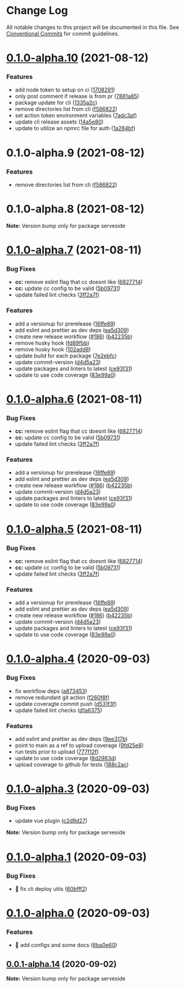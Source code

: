 # Change Log

All notable changes to this project will be documented in this file.
See [Conventional Commits](https://conventionalcommits.org) for commit guidelines.

# [0.1.0-alpha.10](https://github.com/serveside/serveside/compare/v0.1.0-alpha.8...v0.1.0-alpha.10) (2021-08-12)


### Features

* add node token to setup on ci ([1708291](https://github.com/serveside/serveside/commit/17082914163ef9ffd1608a4fbcc7ff060c44ec2b))
* only post comment if release is from pr ([7881a85](https://github.com/serveside/serveside/commit/7881a8511133bd71a2cce29be828ab1c985f54a7))
* package update for cli ([1335a2c](https://github.com/serveside/serveside/commit/1335a2c38dd717c286769fd536a80b65bf29946a))
* remove directories list from cli ([f586822](https://github.com/serveside/serveside/commit/f5868221dcbab99904b1253b6ae1e39f74e68a26))
* set action token environment variables ([7adc3af](https://github.com/serveside/serveside/commit/7adc3afa14d8deece377e1cc7d20f1e852ca03c3))
* update cli release assets ([14a5e80](https://github.com/serveside/serveside/commit/14a5e800d6d1ec0be11529969f959d3d878f2e80))
* update to utilize an npmrc file for auth ([1a284bf](https://github.com/serveside/serveside/commit/1a284bf622ed44ef8fc1dca062bc2b9a3b797219))





# 0.1.0-alpha.9 (2021-08-12)


### Features

* remove directories list from cli ([f586822](https://github.com/serveside/serveside/commit/f5868221dcbab99904b1253b6ae1e39f74e68a26))





# 0.1.0-alpha.8 (2021-08-12)

**Note:** Version bump only for package serveside





# [0.1.0-alpha.7](https://github.com/serveside/serveside/compare/v0.1.0-alpha.4...v0.1.0-alpha.7) (2021-08-11)


### Bug Fixes

* **cc:** remove eslint flag that cc doesnt like ([6827714](https://github.com/serveside/serveside/commit/68277146f05307e3d3784b4792c08b4352e7868f))
* **cc:** update cc config to be valid ([5b09731](https://github.com/serveside/serveside/commit/5b097316ec6adebaeeeec578160d4171bd1e77b6))
* update failed lint checks ([3ff2a7f](https://github.com/serveside/serveside/commit/3ff2a7f4b39c255f6cba61fa6675204c38b001e2))


### Features

* add a versionup for prerelease ([16ffe89](https://github.com/serveside/serveside/commit/16ffe8960e9cbf50eddfcd828be66142ef5a50e0))
* add eslint and prettier as dev deps ([ea5d309](https://github.com/serveside/serveside/commit/ea5d309e0d4bafcf1e543490bf699a05f2a2fac6))
* create new release workflow ([#186](https://github.com/serveside/serveside/issues/186)) ([b42235b](https://github.com/serveside/serveside/commit/b42235b8be055c48ebe01e05d0d82b5bc62fc76e))
* remove husky hook ([fd89fbb](https://github.com/serveside/serveside/commit/fd89fbb82f4b2c313c11515cbf4563ce2b43733e))
* remove husky hook ([102add8](https://github.com/serveside/serveside/commit/102add83e9ea15f0b6239160e8663c6f6970bd3b))
* update build for each package ([7e2ebfc](https://github.com/serveside/serveside/commit/7e2ebfc98f6f3bac1e5dd1c116d1c5d30e80a79b))
* update commit-version ([d4d5a23](https://github.com/serveside/serveside/commit/d4d5a2371c57a0b1446d3d1268e5cb7ba00fe6cc))
* update packages and linters to latest ([ce93f31](https://github.com/serveside/serveside/commit/ce93f31d740106f62285acb9dd076066ae250390))
* update to use code coverage ([83e99a0](https://github.com/serveside/serveside/commit/83e99a0978c0f05b1fdf00ac7bdc038c3261eccb))





# [0.1.0-alpha.6](https://github.com/serveside/serveside/compare/v0.1.0-alpha.4...v0.1.0-alpha.6) (2021-08-11)


### Bug Fixes

* **cc:** remove eslint flag that cc doesnt like ([6827714](https://github.com/serveside/serveside/commit/68277146f05307e3d3784b4792c08b4352e7868f))
* **cc:** update cc config to be valid ([5b09731](https://github.com/serveside/serveside/commit/5b097316ec6adebaeeeec578160d4171bd1e77b6))
* update failed lint checks ([3ff2a7f](https://github.com/serveside/serveside/commit/3ff2a7f4b39c255f6cba61fa6675204c38b001e2))


### Features

* add a versionup for prerelease ([16ffe89](https://github.com/serveside/serveside/commit/16ffe8960e9cbf50eddfcd828be66142ef5a50e0))
* add eslint and prettier as dev deps ([ea5d309](https://github.com/serveside/serveside/commit/ea5d309e0d4bafcf1e543490bf699a05f2a2fac6))
* create new release workflow ([#186](https://github.com/serveside/serveside/issues/186)) ([b42235b](https://github.com/serveside/serveside/commit/b42235b8be055c48ebe01e05d0d82b5bc62fc76e))
* update commit-version ([d4d5a23](https://github.com/serveside/serveside/commit/d4d5a2371c57a0b1446d3d1268e5cb7ba00fe6cc))
* update packages and linters to latest ([ce93f31](https://github.com/serveside/serveside/commit/ce93f31d740106f62285acb9dd076066ae250390))
* update to use code coverage ([83e99a0](https://github.com/serveside/serveside/commit/83e99a0978c0f05b1fdf00ac7bdc038c3261eccb))





# [0.1.0-alpha.5](https://github.com/serveside/serveside/compare/v0.1.0-alpha.4...v0.1.0-alpha.5) (2021-08-11)


### Bug Fixes

* **cc:** remove eslint flag that cc doesnt like ([6827714](https://github.com/serveside/serveside/commit/68277146f05307e3d3784b4792c08b4352e7868f))
* **cc:** update cc config to be valid ([5b09731](https://github.com/serveside/serveside/commit/5b097316ec6adebaeeeec578160d4171bd1e77b6))
* update failed lint checks ([3ff2a7f](https://github.com/serveside/serveside/commit/3ff2a7f4b39c255f6cba61fa6675204c38b001e2))


### Features

* add a versionup for prerelease ([16ffe89](https://github.com/serveside/serveside/commit/16ffe8960e9cbf50eddfcd828be66142ef5a50e0))
* add eslint and prettier as dev deps ([ea5d309](https://github.com/serveside/serveside/commit/ea5d309e0d4bafcf1e543490bf699a05f2a2fac6))
* create new release workflow ([#186](https://github.com/serveside/serveside/issues/186)) ([b42235b](https://github.com/serveside/serveside/commit/b42235b8be055c48ebe01e05d0d82b5bc62fc76e))
* update commit-version ([d4d5a23](https://github.com/serveside/serveside/commit/d4d5a2371c57a0b1446d3d1268e5cb7ba00fe6cc))
* update packages and linters to latest ([ce93f31](https://github.com/serveside/serveside/commit/ce93f31d740106f62285acb9dd076066ae250390))
* update to use code coverage ([83e99a0](https://github.com/serveside/serveside/commit/83e99a0978c0f05b1fdf00ac7bdc038c3261eccb))





# [0.1.0-alpha.4](https://github.com/serveside/serveside/compare/v0.1.0-alpha.3...v0.1.0-alpha.4) (2020-09-03)


### Bug Fixes

* fix workflow deps ([a873453](https://github.com/serveside/serveside/commit/a873453f81b8c9a282d9f3af7765038b08c4797d))
* remove redundant git action ([f260f8f](https://github.com/serveside/serveside/commit/f260f8fc4b372bbe3bbfb2850f0630f3369dc5ae))
* update coveragte commit push ([d531f3f](https://github.com/serveside/serveside/commit/d531f3f0a4f32ae1c9e7a369e7c2bb91ffc0b8d3))
* update failed lint checks ([d1a6375](https://github.com/serveside/serveside/commit/d1a6375a0051c4e9af08d63b5df53f648bff74fd))


### Features

* add eslint and prettier as dev deps ([9ee317b](https://github.com/serveside/serveside/commit/9ee317bfa771c1652234d9b2af3efaf36f5625d1))
* point to main as a ref to upload coverage ([9fd25e8](https://github.com/serveside/serveside/commit/9fd25e85745de782911cf4989aefea4600e91a4d))
* run tests prior to upload ([777f12f](https://github.com/serveside/serveside/commit/777f12f68e7071a8193e47abd4c3d29d8856a2aa))
* update to use code coverage ([8d2983d](https://github.com/serveside/serveside/commit/8d2983dc9bf5b4b3bbd2f915efadfbaa959f39df))
* upload coverage to github for tests ([188c2ac](https://github.com/serveside/serveside/commit/188c2ac287af20aee4aec1153cdfdad54e383d30))





# [0.1.0-alpha.3](https://github.com/serveside/serveside/compare/v0.1.0-alpha.2...v0.1.0-alpha.3) (2020-09-03)


### Bug Fixes

* update vue plugin ([c2d9d27](https://github.com/serveside/serveside/commit/c2d9d276be7b269910da2cf417d3bc83c382897c))







**Note:** Version bump only for package serveside





# [0.1.0-alpha.1](https://github.com/serveside/serveside/compare/v0.1.0-alpha.0...v0.1.0-alpha.1) (2020-09-03)


### Bug Fixes

* 🐛 fix cli deploy utils ([60bfff2](https://github.com/serveside/serveside/commit/60bfff20a6b36d87e3ace1ae8f722016951af4de))





# [0.1.0-alpha.0](https://github.com/serveside/serveside/compare/v0.0.1-alpha.14...v0.1.0-alpha.0) (2020-09-03)


### Features

* 🎸 add configs and some docs ([6ba0e60](https://github.com/serveside/serveside/commit/6ba0e60c2795ac2a5145d8a01e8587dbf694fafd))





## [0.0.1-alpha.14](https://github.com/serveside/serveside/compare/v0.0.1-alpha.13...v0.0.1-alpha.14) (2020-09-02)

**Note:** Version bump only for package serveside
